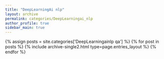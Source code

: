 ```yaml
---
title: "DeepLearningAi nlp"
layout: archive
permalink: categories/DeepLearningai_nlp
author_profile: true
sidebar_main: true
---
```



{% assign posts = site.categories['DeepLearningainlp qa'] %}
{% for post in posts %} {% include archive-single2.html type=page.entries_layout %} {% endfor %}
